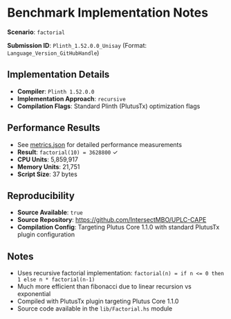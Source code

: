 # Benchmark Implementation Notes

**Scenario**: `factorial`

**Submission ID**: `Plinth_1.52.0.0_Unisay` (Format: `Language_Version_GitHubHandle`)

## Implementation Details

- **Compiler**: `Plinth 1.52.0.0`
- **Implementation Approach**: `recursive`
- **Compilation Flags**: Standard Plinth (PlutusTx) optimization flags

## Performance Results

- See [metrics.json](metrics.json) for detailed performance measurements
- **Result**: `factorial(10) = 3628800` ✓
- **CPU Units**: 5,859,917
- **Memory Units**: 21,751
- **Script Size**: 37 bytes

## Reproducibility

- **Source Available**: `true`
- **Source Repository**: https://github.com/IntersectMBO/UPLC-CAPE
- **Compilation Config**: Targeting Plutus Core 1.1.0 with standard PlutusTx plugin configuration

## Notes

- Uses recursive factorial implementation: `factorial(n) = if n <= 0 then 1 else n * factorial(n-1)`
- Much more efficient than fibonacci due to linear recursion vs exponential
- Compiled with PlutusTx plugin targeting Plutus Core 1.1.0
- Source code available in the `lib/Factorial.hs` module
